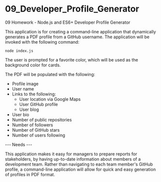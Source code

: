 # 09_Developer_Profile_Generator
09 Homework - Node.js and ES6+ Developer Profile Generator

This application is for creating a command-line application that dynamically generates a PDF profile from a GitHub username. The application will be invoked with the following command:

```
node index.js

```

The user is prompted for a favorite color, which will be used as the background color for cards.

The PDF will be populated with the following:

* Profile image
* User name
* Links to the following:
  * User location via Google Maps
  * User GitHub profile
  * User blog
* User bio
* Number of public repositories
* Number of followers
* Number of GitHub stars
* Number of users following


--- Needs ---

This application makes it easy for managers to prepare reports for stakeholders, by having up-to-date information about members of a development team. Rather than navigating to each team member's GitHub profile, a command-line application will allow for quick and easy generation of profiles in PDF format.